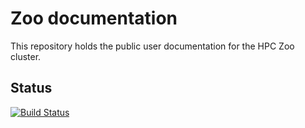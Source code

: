 # Zoo documentation

This repository holds the public user documentation for the HPC Zoo cluster.

## Status

[![Build Status](https://travis-ci.com/UoB-HPC/zoo.svg?branch=master)](https://travis-ci.com/UoB-HPC/zoo)


